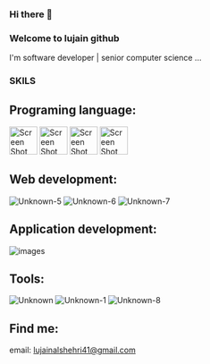 ### Hi there 👋

### Welcome to lujain github

I'm software developer | senior computer science ...

### SKILS 

## Programing language:

<img width="50" alt="Screen Shot 1444-12-06 at 2 45 29 PM" src="https://github.com/Lujain41/Lujain41/assets/90094489/26bcbf80-46fd-46bd-af09-76d91c8ec206"> 
<img width="50" alt="Screen Shot 1444-12-06 at 2 45 29 PM" src="https://github.com/Lujain41/Lujain41/assets/90094489/c8a806c4-343b-49c0-86a8-f740e971132d">
<img width="50" alt="Screen Shot 1444-12-06 at 2 45 29 PM" src="https://github.com/Lujain41/Lujain41/assets/90094489/19af314f-5624-4301-8ee5-12b8555a3556">
<img width="50" alt="Screen Shot 1444-12-06 at 2 45 29 PM" src="https://github.com/Lujain41/Lujain41/assets/90094489/7e9eeaa4-8608-49d3-8fd1-7d22ebd407b8">



## Web development:
![Unknown-5](https://github.com/Lujain41/Lujain41/assets/90094489/e3c407b0-787b-4af4-9a15-6df3cf3870c5)
![Unknown-6](https://github.com/Lujain41/Lujain41/assets/90094489/9dc3ee70-ea51-431c-a42f-85b0642cb4a8)
![Unknown-7](https://github.com/Lujain41/Lujain41/assets/90094489/965b2aa4-7c83-4b58-9365-34ec3bff46d1)


## Application development:

![images](https://github.com/Lujain41/Lujain41/assets/90094489/be8c39e9-96a3-4b83-b763-5856e4d91ae0)


## Tools:
![Unknown](https://github.com/Lujain41/Lujain41/assets/90094489/512a6f7e-263e-496b-9f58-0ff25c1bfe92)
![Unknown-1](https://github.com/Lujain41/Lujain41/assets/90094489/d74d8c60-8482-4894-9599-c3bf18b86b5c)
![Unknown-8](https://github.com/Lujain41/Lujain41/assets/90094489/83ffc2a1-98e3-4a7c-b498-7c792b5e71bc)




## Find me:
email: lujainalshehri41@gmail.com
